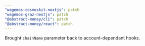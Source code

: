 ```yaml
---
"wagemos-cosmoskit-nextjs": patch
"wagemos-graz-nextjs": patch
"@abstract-money/cli": patch
"@abstract-money/react": patch
---
```


Brought `chainName` parameter back to account-dependant hooks.
